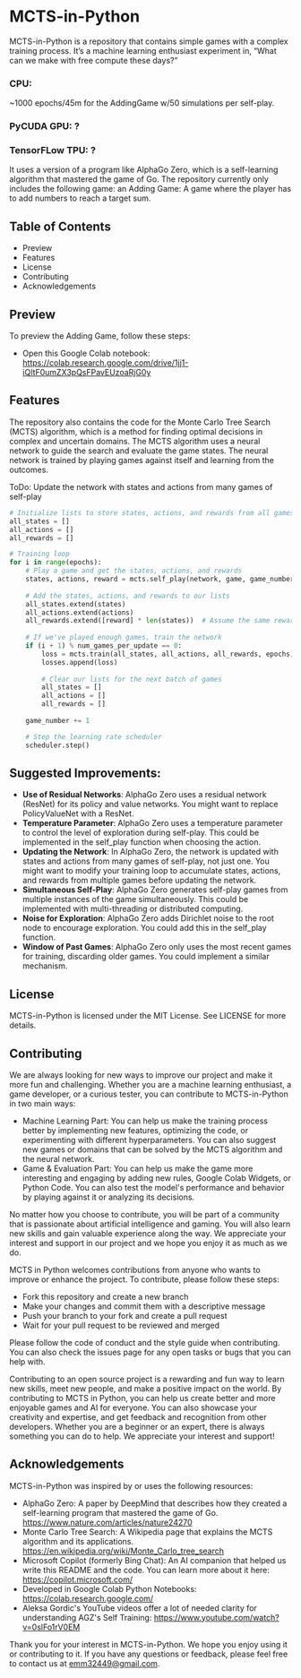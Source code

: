 # MCTS-in-Python

MCTS-in-Python is a repository that contains simple games with a complex training process. It’s a machine learning enthusiast experiment in, “What can we make with free compute these days?” 
### CPU:
~1000 epochs/45m for the AddingGame w/50 simulations per self-play.
### PyCUDA GPU: ?
### TensorFLow TPU: ?
It uses a version of a program like AlphaGo Zero, which is a self-learning algorithm that mastered the game of Go. 
The repository currently only includes the following game: an Adding Game: A game where the player has to add numbers to reach a target sum.

## Table of Contents

- Preview
- Features
- License
- Contributing
- Acknowledgements

## Preview

To preview the Adding Game, follow these steps:

- Open this Google Colab notebook: https://colab.research.google.com/drive/1jj1-iQItF0umZX3pQsFPavEUzoaRjG0y

## Features

The repository also contains the code for the Monte Carlo Tree Search (MCTS) algorithm, which is a method for finding optimal decisions in complex and uncertain domains. The MCTS algorithm uses a neural network to guide the search and evaluate the game states. The neural network is trained by playing games against itself and learning from the outcomes.

ToDo:
Update the network with states and actions from many games of self-play
```python
# Initialize lists to store states, actions, and rewards from all games
all_states = []
all_actions = []
all_rewards = []

# Training loop
for i in range(epochs):
    # Play a game and get the states, actions, and rewards
    states, actions, reward = mcts.self_play(network, game, game_number)
    
    # Add the states, actions, and rewards to our lists
    all_states.extend(states)
    all_actions.extend(actions)
    all_rewards.extend([reward] * len(states))  # Assume the same reward for all states
    
    # If we've played enough games, train the network
    if (i + 1) % num_games_per_update == 0:
        loss = mcts.train(all_states, all_actions, all_rewards, epochs)
        losses.append(loss)
        
        # Clear our lists for the next batch of games
        all_states = []
        all_actions = []
        all_rewards = []
    
    game_number += 1

    # Step the learning rate scheduler
    scheduler.step()
```
## Suggested Improvements:

- **Use of Residual Networks**: AlphaGo Zero uses a residual network (ResNet) for its policy and value networks. You might want to replace PolicyValueNet with a ResNet.
- **Temperature Parameter**: AlphaGo Zero uses a temperature parameter to control the level of exploration during self-play. This could be implemented in the self_play function when choosing the action.
- **Updating the Network**: In AlphaGo Zero, the network is updated with states and actions from many games of self-play, not just one. You might want to modify your training loop to accumulate states, actions, and rewards from multiple games before updating the network.
- **Simultaneous Self-Play**: AlphaGo Zero generates self-play games from multiple instances of the game simultaneously. This could be implemented with multi-threading or distributed computing.
- **Noise for Exploration**: AlphaGo Zero adds Dirichlet noise to the root node to encourage exploration. You could add this in the self_play function.
- **Window of Past Games**: AlphaGo Zero only uses the most recent games for training, discarding older games. You could implement a similar mechanism.

## License
MCTS-in-Python is licensed under the MIT License. See LICENSE for more details.

## Contributing

We are always looking for new ways to improve our project and make it more fun and challenging. Whether you are a machine learning enthusiast, a game developer, or a curious tester, you can contribute to MCTS-in-Python in two main ways:

- Machine Learning Part: You can help us make the training process better by implementing new features, optimizing the code, or experimenting with different hyperparameters. You can also suggest new games or domains that can be solved by the MCTS algorithm and the neural network.
- Game & Evaluation Part: You can help us make the game more interesting and engaging by adding new rules, Google Colab Widgets, or Python Code. You can also test the model's performance and behavior by playing against it or analyzing its decisions.

No matter how you choose to contribute, you will be part of a community that is passionate about artificial intelligence and gaming. You will also learn new skills and gain valuable experience along the way. We appreciate your interest and support in our project and we hope you enjoy it as much as we do.

MCTS in Python welcomes contributions from anyone who wants to improve or enhance the project. To contribute, please follow these steps:

- Fork this repository and create a new branch
- Make your changes and commit them with a descriptive message
- Push your branch to your fork and create a pull request
- Wait for your pull request to be reviewed and merged

Please follow the code of conduct and the style guide when contributing. You can also check the issues page for any open tasks or bugs that you can help with.

Contributing to an open source project is a rewarding and fun way to learn new skills, meet new people, and make a positive impact on the world. By contributing to MCTS in Python, you can help us create better and more enjoyable games and AI for everyone. You can also showcase your creativity and expertise, and get feedback and recognition from other developers. Whether you are a beginner or an expert, there is always something you can do to help. We appreciate your interest and support!

## Acknowledgements
MCTS-in-Python was inspired by or uses the following resources:

* AlphaGo Zero: A paper by DeepMind that describes how they created a self-learning program that mastered the game of Go. https://www.nature.com/articles/nature24270
* Monte Carlo Tree Search: A Wikipedia page that explains the MCTS algorithm and its applications. https://en.wikipedia.org/wiki/Monte_Carlo_tree_search
* Microsoft Copilot (formerly Bing Chat): An AI companion that helped us write this README and the code. You can learn more about it here: https://copilot.microsoft.com/
* Developed in Google Colab Python Notebooks: https://colab.research.google.com/
* Aleksa Gordic's YouTube videos offer a lot of needed clarity for understanding AGZ's Self Training: https://www.youtube.com/watch?v=0slFo1rV0EM

Thank you for your interest in MCTS-in-Python. We hope you enjoy using it or contributing to it. If you have any questions or feedback, please feel free to contact us at emm32449@gmail.com.
